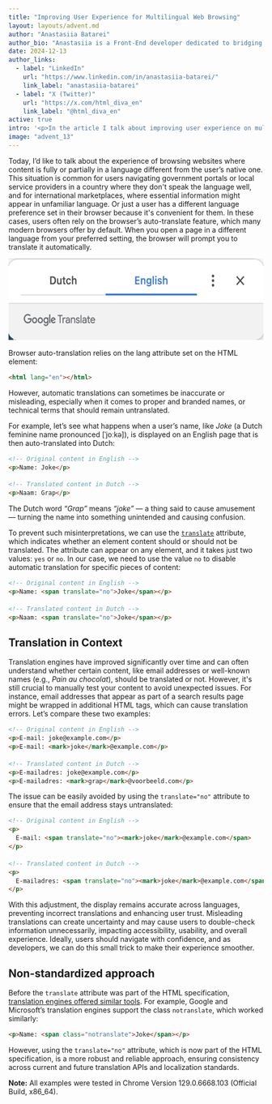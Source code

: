 ```yaml
---
title: "Improving User Experience for Multilingual Web Browsing"
layout: layouts/advent.md
author: "Anastasiia Batarei"
author_bio: "Anastasiia is a Front-End developer dedicated to bridging the gap between Design and Engineering. Passionate about crafting user interfaces and enhancing user experience. Always trying to organize chaos and find systematic solutions. Strong advocate for Accessibility, mentor and specialty coffee lover."
date: 2024-12-13
author_links:
  - label: "LinkedIn"
    url: "https://www.linkedin.com/in/anastasiia-batarei/"
    link_label: "anastasiia-batarei"
  - label: "X (Twitter)"
    url: "https://x.com/html_diva_en"
    link_label: "@html_diva_en"
active: true
intro: '<p>In the article I talk about improving user experience on multilingual websites by using the translate="no" attribute to prevent incorrect translations of names, emails, and technical terms. This simple HTML trick ensures better accessibility and usability for global audiences.</p>'
image: "advent_13"
---
```


Today, I’d like to talk about the experience of browsing websites where content is fully or partially in a language different from the user’s native one. This situation is common for users navigating government portals or local service providers in a country where they don't speak the language well, and for international marketplaces, where essential information might appear in unfamiliar language. Or just a user has a different language preference set in their browser because it's convenient for them. In these cases, users often rely on the browser’s auto-translate feature, which many modern browsers offer by default. When you open a page in a different language from your preferred setting, the browser will prompt you to translate it automatically.

<img src="google-translate-popup.png" width="800" height="161" loading="lazy" alt="Language selection options in Google Translate: Dutch and English.">

Browser auto-translation relies on the lang attribute set on the HTML element:

```html
<html lang="en"></html>
```

However, automatic translations can sometimes be inaccurate or misleading, especially when it comes to proper and branded names, or technical terms that should remain untranslated.

For example, let’s see what happens when a user’s name, like _Joke_ (a Dutch feminine name pronounced [ˈjoːkə]), is displayed on an English page that is then auto-translated into Dutch:

```html
<!-- Original content in English -->
<p>Name: Joke</p>

<!-- Translated content in Dutch -->
<p>Naam: Grap</p>
```

The Dutch word _“Grap”_ means _“joke”_ — a thing said to cause amusement — turning the name into something unintended and causing confusion.

To prevent such misinterpretations, we can use the <code>[translate](https://html.spec.whatwg.org/multipage/dom.html#the-translate-attribute)</code> attribute, which indicates whether an element content should or should not be translated. The attribute can appear on any element, and it takes just two values: `yes` or `no`. In our case, we need to use the value `no` to disable automatic translation for specific pieces of content:

```html
<!-- Original content in English -->
<p>Name: <span translate="no">Joke</span></p>

<!-- Translated content in Dutch -->
<p>Naam: <span translate="no">Joke</span></p>
```

## Translation in Context

Translation engines have improved significantly over time and can often understand whether certain content, like email addresses or well-known names (e.g., _Pain au chocolat_), should be translated or not. However, it's still crucial to manually test your content to avoid unexpected issues. For instance, email addresses that appear as part of a search results page might be wrapped in additional HTML tags, which can cause translation errors. Let’s compare these two examples:

```html
<!-- Original content in English -->
<p>E-mail: joke@example.com</p>
<p>E-mail: <mark>joke</mark>@example.com</p>

<!-- Translated content in Dutch -->
<p>E-mailadres: joke@example.com</p>
<p>E-mailadres: <mark>grap</mark>@voorbeeld.com</p>
```

The issue can be easily avoided by using the `translate="no"` attribute to ensure that the email address stays untranslated:

```html
<!-- Original content in English -->
<p>
  E-mail: <span translate="no"><mark>joke</mark>@example.com</span>
</p>

<!-- Translated content in Dutch -->
<p>
  E-mailadres: <span translate="no"><mark>joke</mark>@example.com</span>
</p>
```

With this adjustment, the display remains accurate across languages, preventing incorrect translations and enhancing user trust. Misleading translations can create uncertainty and may cause users to double-check information unnecessarily, impacting accessibility, usability, and overall experience. Ideally, users should navigate with confidence, and as developers, we can do this small trick to make their experience smoother.

## Non-standardized approach

Before the `translate` attribute was part of the HTML specification, [translation engines offered similar tools](https://www.w3.org/International/questions/qa-translate-flag#stickyness). For example, Google and Microsoft’s translation engines support the class `notranslate`</code>, which worked similarly:

```html
<p>Name: <span class="notranslate">Joke</span></p>
```

However, using the `translate="no"` attribute, which is now part of the HTML specification, is a more robust and reliable approach, ensuring consistency across current and future translation APIs and localization standards.

<p class="highlight"><strong>Note:</strong> All examples were tested in Chrome Version 129.0.6668.103 (Official Build, x86_64).</p>
